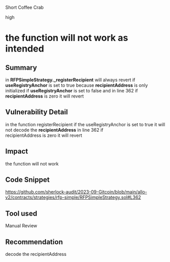 Short Coffee Crab

high

# the function will not work as intended
## Summary
in **RFPSimpleStrategy._registerRecipient** will always revert if **useRegistryAnchor** is set to true because  **recipientAddress** is only initialized if **useRegistryAnchor** is set to false and in line 362 if **recipientAddress** is zero it will revert
## Vulnerability Detail
in the function registerRecipient if the useRegistryAnchor is set to true it will not decode the **recipientAddress** in line 362 if             
 recipientAddress is zero it will revert 
## Impact
the  function will  not work 
## Code Snippet
https://github.com/sherlock-audit/2023-09-Gitcoin/blob/main/allo-v2/contracts/strategies/rfp-simple/RFPSimpleStrategy.sol#L362
## Tool used

Manual Review

## Recommendation
decode the recipientAddress 